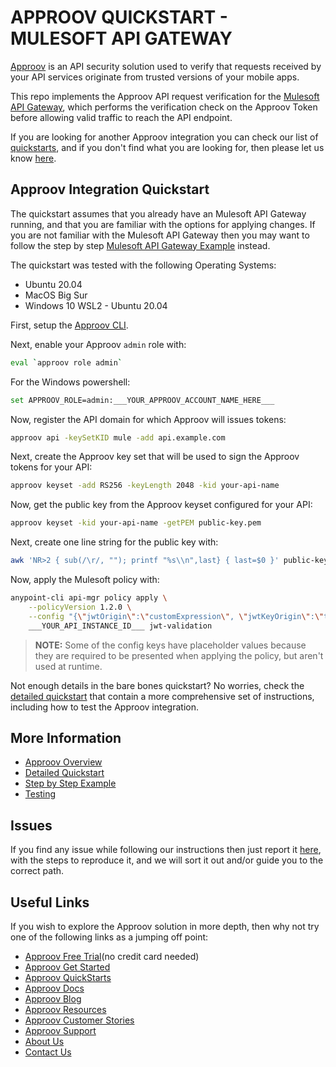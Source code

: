 # APPROOV QUICKSTART - MULESOFT API GATEWAY

[Approov](https://approov.io) is an API security solution used to verify that requests received by your API services originate from trusted versions of your mobile apps.

This repo implements the Approov API request verification for the [Mulesoft API Gateway](https://aws.amazon.com/api-gateway/), which performs the verification check on the Approov Token before allowing valid traffic to reach the API endpoint.


If you are looking for another Approov integration you can check our list of [quickstarts](https://approov.io/docs/latest/approov-integration-examples/backend-api/), and if you don't find what you are looking for, then please let us know [here](https://approov.io/contact).


## Approov Integration Quickstart

The quickstart assumes that you already have an Mulesoft API Gateway running, and that you are familiar with the options for applying changes. If you are not familiar with the Mulesoft API Gateway then you may want to follow the step by step [Mulesoft API Gateway Example](docs/MULESOFT_API_GATEWAY_EXAMPLE.md) instead.

The quickstart was tested with the following Operating Systems:

* Ubuntu 20.04
* MacOS Big Sur
* Windows 10 WSL2 - Ubuntu 20.04

First, setup the [Approov CLI](https://approov.io/docs/latest/approov-installation/index.html#initializing-the-approov-cli).

Next, enable your Approov `admin` role with:

```bash
eval `approov role admin`
````

For the Windows powershell:

```bash
set APPROOV_ROLE=admin:___YOUR_APPROOV_ACCOUNT_NAME_HERE___
````

Now, register the API domain for which Approov will issues tokens:

```bash
approov api -keySetKID mule -add api.example.com
```

Next, create the Approov key set that will be used to sign the Approov tokens for your API:

```bash
approov keyset -add RS256 -keyLength 2048 -kid your-api-name
```

Now, get the public key from the Approov keyset configured for your API:

```bash
approov keyset -kid your-api-name -getPEM public-key.pem
```

Next, create one line string for the public key with:

```bash
awk 'NR>2 { sub(/\r/, ""); printf "%s\\n",last} { last=$0 }' public-key.pem > public-key-string.pem
```

Now, apply the Mulesoft policy with:

```bash
anypoint-cli api-mgr policy apply \
    --policyVersion 1.2.0 \
    --config "{\"jwtOrigin\":\"customExpression\", \"jwtKeyOrigin\":\"text\", \"textKey\":\"$(cat public-key-string.pem)\", \"jwtExpression\":\"#[attributes.headers[\\\"Approov-Token\\\"]]\", \"signingMethod\":\"rsa\", \"signingKeyLength\":\"256\", \"jwksUrl\":\"example.com\", \"skipClientIdValidation\":true, \"clientIdExpression\":\"#[vars.claimSet.client_id]\", \"validateAudClaim\":false, \"mandatoryAudClaim\":false, \"supportedAudiences\":\"aud.example.com\",  \"mandatoryExpClaim\":true, \"mandatoryNbfClaim\":false, \"validateCustomClaim\":false}" \
    ___YOUR_API_INSTANCE_ID___ jwt-validation
```
> **NOTE:** Some of the config keys have placeholder values because they are required to be presented when applying the policy, but aren't used at runtime.

Not enough details in the bare bones quickstart? No worries, check the [detailed quickstart](docs/APPROOV_TOKEN_QUICKSTART.md) that contain a more comprehensive set of instructions, including how to test the Approov integration.


## More Information

* [Approov Overview](OVERVIEW.md)
* [Detailed Quickstart](docs/APPROOV_TOKEN_QUICKSTART.md)
* [Step by Step Example](docs/MULESOFT_API_GATEWAY_EXAMPLE.md)
* [Testing](docs/APPROOV_TOKEN_QUICKSTART.md#test-your-approov-integration)


## Issues

If you find any issue while following our instructions then just report it [here](https://github.com/approov/quickstart-mulesoft-api-gateway/issues), with the steps to reproduce it, and we will sort it out and/or guide you to the correct path.


## Useful Links

If you wish to explore the Approov solution in more depth, then why not try one of the following links as a jumping off point:

* [Approov Free Trial](https://approov.io/signup)(no credit card needed)
* [Approov Get Started](https://approov.io/product/demo)
* [Approov QuickStarts](https://approov.io/docs/latest/approov-integration-examples/)
* [Approov Docs](https://approov.io/docs)
* [Approov Blog](https://approov.io/blog/)
* [Approov Resources](https://approov.io/resource/)
* [Approov Customer Stories](https://approov.io/customer)
* [Approov Support](https://approov.io/contact)
* [About Us](https://approov.io/company)
* [Contact Us](https://approov.io/contact)

